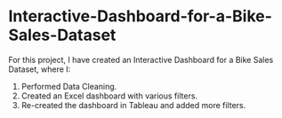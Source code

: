 # Interactive-Dashboard-for-a-Bike-Sales-Dataset

For this project, I have created an Interactive Dashboard for a Bike Sales Dataset, where I:
1) Performed Data Cleaning.
2) Created an Excel dashboard with various filters.
3) Re-created the dashboard in Tableau and added more filters.
